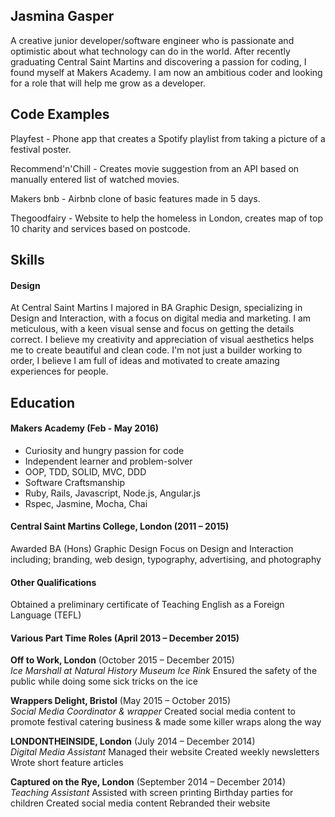 ## Jasmina Gasper

A creative junior developer/software engineer who is passionate and optimistic about what technology can do in the world. After recently graduating Central Saint Martins and discovering a passion for coding, I found myself at Makers Academy. I am now an ambitious coder and looking for a role that will help me grow as a developer.

## Code Examples

Playfest - Phone app that creates a Spotify playlist from taking a picture of a festival poster.

Recommend'n'Chill - Creates movie suggestion from an API based on manually entered list of watched movies.

Makers bnb - Airbnb clone of basic features made in 5 days.

Thegoodfairy - Website to help the homeless in London, creates map of top 10 charity and services based on postcode.

## Skills

#### Design

At Central Saint Martins I majored in BA Graphic Design, specializing in Design and Interaction, with a focus on digital media and marketing. I am meticulous, with a keen visual sense and focus on getting the details correct. I believe my creativity and appreciation of visual aesthetics helps me to create beautiful and clean code. I'm not just a builder working to order, I believe I am full of ideas and motivated to create amazing experiences for people.

## Education

#### Makers Academy (Feb - May 2016)

- Curiosity and hungry passion for code
- Independent learner and problem-solver
- OOP, TDD, SOLID, MVC, DDD
- Software Craftsmanship
- Ruby, Rails, Javascript, Node.js, Angular.js
- Rspec, Jasmine, Mocha, Chai

#### Central Saint Martins College, London (2011 – 2015)

Awarded BA (Hons) Graphic Design
Focus on Design and Interaction including; branding, web design, typography, advertising, and photography

#### Other Qualifications

Obtained a preliminary certificate of Teaching English as a Foreign Language (TEFL)

#### Various Part Time Roles (April 2013 – December 2015)

**Off to Work, London** (October 2015 – December 2015)    
*Ice Marshall at Natural History Museum Ice Rink*
Ensured the safety of the public while doing some sick tricks on the ice

**Wrappers Delight, Bristol** (May 2015 – October 2015)   
*Social Media Coordinator & wrapper*
Created social media content to promote festival catering business & made some killer wraps along the way

**LONDONTHEINSIDE, London** (July 2014 – December 2014)   
*Digital Media Assistant*
Managed their website
Created weekly newsletters
Wrote short feature articles

**Captured on the Rye, London** (September 2014 – December 2014)   
*Teaching Assistant*
Assisted with screen printing Birthday parties for children
Created social media content
Rebranded their website
